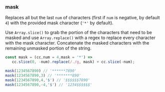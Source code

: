 ### mask

Replaces all but the last `num` of characters (first if `num` is negative, by default `4`) with the provided mask character (`'*'` by default).

Use `Array.slice()` to grab the portion of the characters that need to be masked and use `Array.replace()` with a regex to replace every character with the mask character. Concatenate the masked characters with the remaining unmasked portion of the string.

```js
const mask = (cc,num = 4,mask = '*') =>
   cc.slice(0, -num).replace(/./g, mask) + cc.slice(-num);
```

```js
mask(1234567890) // '******7890'
mask(1234567890,3) // '*******890'
mask(1234567890,4,'$') // '$$$$$$7890'
mask(1234567890,-4,'$') // '1234$$$$$$'
```
